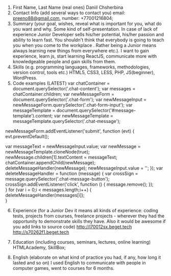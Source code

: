1. First Name, Last Name (real ones) Daniil Chsherbina
2. Contact Info (add several ways to contact you) email: preeno88@gmail.com, number: +77001216804;
3. Summary (your goal, wishes, reveal what is important for you, what do you want and why.
Some kind of self-presentation. In case of lack of experience  Junior Developer sells his/her potential, his/her passion and ability to learn fast. You shouldn't think that everybody is going to teach you when you come to the workplace . Rather being a Junior means always
learning new things from everywhere etc.).
I want to gain experience, learn js, start learning ReactJS, communicate more with knowledgeable people and gain skills from them.
4. Skills (e.g. programming languages, frameworks, methodologies, version control, tools etc.) HTML5, CSS3, LESS, PHP, JS(beginner), WordPress.
5. Code examples (LATEST)
var chatContainer = document.querySelector('.chat-content');
var messages = chatContainer.children;
var newMessageForm = document.querySelector('.chat-form');
var newMessageInput = newMessageForm.querySelector('.chat-form-input');
var messageTemplate = document.querySelector('#message-template').content;
var newMessageTemplate = messageTemplate.querySelector('.chat-message');

newMessageForm.addEventListener('submit', function (evt) {
  evt.preventDefault();

  var messageText = newMessageInput.value;
  var newMessage = newMessageTemplate.cloneNode(true);
  newMessage.children[1].textContent = messageText;
  chatContainer.appendChild(newMessage);
  deleteMessageHandler(newMessage);
  newMessageInput.value = '';
});
var deleteMessageHandler = function (message) {
  var crossSign = message.querySelector('.chat-message-button');
  crossSign.addEventListener('click', function () {
  message.remove(); 
  });    
}
for (var i = 0;i < messages.length;i++) {
  deleteMessageHandler(messages[i]);  
}

6. Experience (for a Junior Dev it means all kinds of experience: coding tests, projects from courses,
freelance projects - wherever they had the opportunity to demonstrate skills they have.
Also it would be awesome if you add links to source code)
http://l70012sx.beget.tech
http://s70262f1.beget.tech

7. Education (including courses, seminars, lectures, online learning) HTMLAcademy, SkillBox;
8. English (elaborate on what kind of practice you had, if any, how long it lasted and so on) 
I used English to communicate with people in computer games, went to courses for 6 months.
